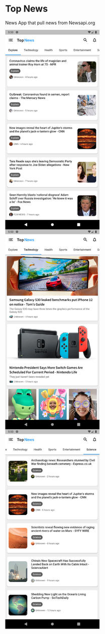 # Top News

News App that pull news from Newsapi.org

<img src="https://github.com/banhawchun/Images/blob/master/Top_News/Top_news1.png" align="left" width="300"><img src="https://github.com/banhawchun/Images/blob/master/Top_News/Top_news2.png" align="left" width="300"><img src="https://github.com/banhawchun/Images/blob/master/Top_News/Top_news3.png" align="left" width="300">

